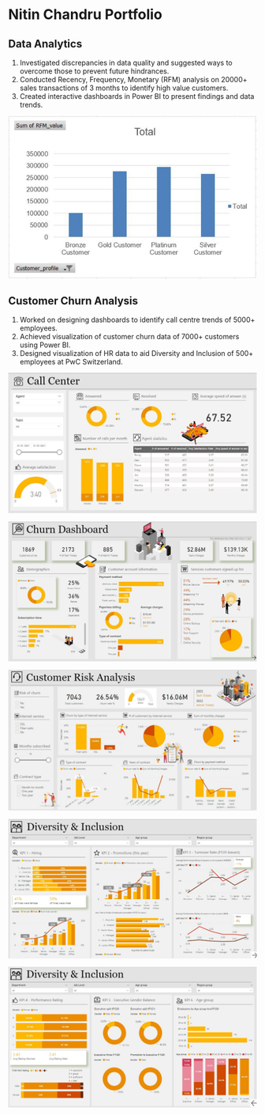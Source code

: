 # Nitin Chandru Portfolio
## Data Analytics
1) Investigated discrepancies in data quality and suggested ways to overcome those to prevent future hindrances.
2) Conducted Recency, Frequency, Monetary (RFM) analysis on 20000+ sales transactions of 3 months to identify high value customers.
3) Created interactive dashboards in Power BI to present findings and data trends.

![alt text](https://github.com/Nitin-Chandru/Nitin-Chandru/blob/main/images/KPMG%20report.JPG)

## Customer Churn Analysis
1) Worked on designing dashboards to identify call centre trends of 5000+ employees.
2) Achieved visualization of customer churn data of 7000+ customers using Power BI.
3) Designed visualization of HR data to aid Diversity and Inclusion of 500+ employees at PwC Switzerland.

![alt text](https://github.com/Nitin-Chandru/Nitin-Chandru/blob/main/images/call%20centre%20image.JPG)

![alt_text](https://github.com/Nitin-Chandru/Nitin-Chandru/blob/main/images/churn%20image.JPG)

![alt_text](https://github.com/Nitin-Chandru/Nitin-Chandru/blob/main/images/customer%20risk%20image.JPG)

![alt_text](https://github.com/Nitin-Chandru/Nitin-Chandru/blob/main/images/HR%201%20image.JPG)

![alt_text](https://github.com/Nitin-Chandru/Nitin-Chandru/blob/main/images/hr%202%20image.JPG)

